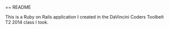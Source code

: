 == README

This is a Ruby on Rails application I created in the 
DaVincini Coders Toolbelt T2 2014 class I took.

